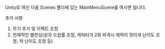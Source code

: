Unity로 여신 다음 Scenes 폴더에 있는 MainMenuScene를 여시면 됩니다.

추가 사항
1. 무기 추가 및 이펙트 조정
2. 전체적인 밸런싱(상자 드랍률 조정, 캐릭터가 2회 피격시 체력이 깎이게 난이도 조정, 적 난이도 조정 등)
